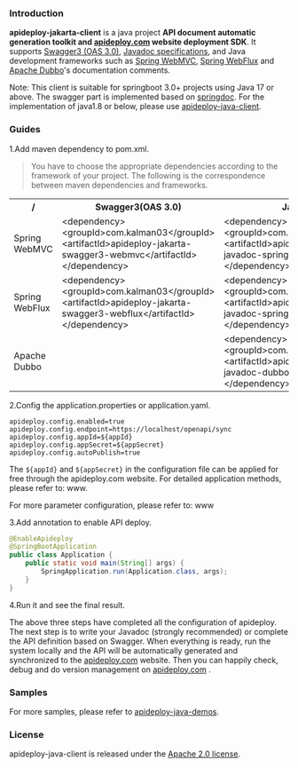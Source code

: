### Introduction

**apideploy-jakarta-client** is a java project **API document automatic generation toolkit and [apideploy.com](https://www.apideploy.com) website deployment SDK**. It supports [Swagger3 (OAS 3.0)](https://swagger.io/specification/v3/), [Javadoc specifications](https://en.wikipedia.org/wiki/Javadoc), and Java development frameworks such as [Spring WebMVC](https://docs.spring.io/spring-framework/reference/web/webmvc.html), [Spring WebFlux](https://docs.spring.io/spring-framework/reference/web/webflux.html) and [Apache Dubbo](https://dubbo.apache.org/en/index.html)'s documentation comments.

Note: This client is suitable for springboot 3.0+ projects using Java 17 or above. The swagger part is implemented based on [springdoc](https://github.com/springdoc/springdoc-openapi). For the implementation of java1.8 or below, please use [apideploy-java-client](https://github.com/apideploy-team/apideploy-java-client).

### Guides

1.Add maven dependency to pom.xml.

> You have to choose the appropriate dependencies according to the framework of your project. The following is the correspondence between maven dependencies and frameworks.
>

<table style="overflow-x: auto;width: 100%;border-collapse;">
    <tr>
        <th>/</th>
        <th>Swagger3(OAS 3.0)</th>
        <th>Javadoc</th>
    </tr>
    <tr>
        <td>Spring WebMVC</td>
        <td>&lt;dependency&gt; &lt;groupId&gt;com.kalman03&lt;/groupId&gt; &lt;artifactId&gt;apideploy-jakarta-swagger3-webmvc&lt;/artifactId&gt; &lt;/dependency&gt;</td>
        <td>&lt;dependency&gt; &lt;groupId&gt;com.kalman03&lt;/groupId&gt; &lt;artifactId&gt;apideploy-jakarta-javadoc-springweb&lt;/artifactId&gt; &lt;/dependency&gt;</td>
    </tr>
    <tr>
        <td>Spring WebFlux</td>
        <td>&lt;dependency&gt; &lt;groupId&gt;com.kalman03&lt;/groupId&gt; &lt;artifactId&gt;apideploy-jakarta-swagger3-webflux&lt;/artifactId&gt; &lt;/dependency&gt;</td>
        <td>&lt;dependency&gt; &lt;groupId&gt;com.kalman03&lt;/groupId&gt; &lt;artifactId&gt;apideploy-jakarta-javadoc-springweb&lt;/artifactId&gt; &lt;/dependency&gt;</td>
    </tr>
    <tr>
        <td>Apache Dubbo</td>
        <td></td>
        <td>&lt;dependency&gt; &lt;groupId&gt;com.kalman03&lt;/groupId&gt; &lt;artifactId&gt;apideploy-jakarta-javadoc-dubbo&lt;/artifactId&gt; &lt;/dependency&gt;</td>
    </tr>
</table>


2.Config the application.properties or application.yaml.

```properties
apideploy.config.enabled=true
apideploy.config.endpoint=https://localhost/openapi/sync
apideploy.config.appId=${appId}
apideploy.config.appSecret=${appSecret}
apideploy.config.autoPublish=true
```

The `${appId}` and `${appSecret}` in the configuration file can be applied for free through the apideploy.com website. For detailed application methods, please refer to: www.

For more parameter configuration, please refer to: www

3.Add annotation to enable API deploy.

```java
@EnableApideploy
@SpringBootApplication
public class Application {
    public static void main(String[] args) {
        SpringApplication.run(Application.class, args);
    }
}
```

4.Run it and see the final result.

The above three steps have completed all the configuration of apideploy. The next step is to write your Javadoc (strongly recommended) or complete the API definition based on Swagger. When everything is ready, run the system locally and the API will be automatically generated and synchronized to the [apideploy.com](https://www.apideploy.com) website. Then you can happily check, debug and do version management on [apideploy.com](https://www.apideploy.com) .

### Samples

For more samples, please refer to [apideploy-java-demos](https://github.com/apideploy-team/apideploy-java-demos).

### License

apideploy-java-client is released under the [Apache 2.0 license](http://www.apache.org/licenses/LICENSE-2.0).

